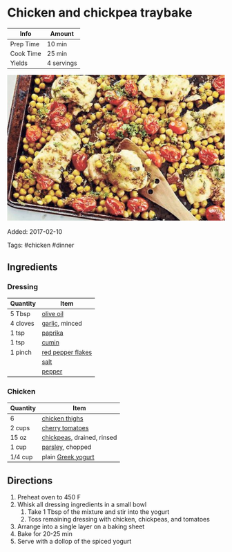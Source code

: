 # Chicken and chickpea traybake

| Info      | Amount     |
| --------- | ---------- |
| Prep Time | 10 min     |
| Cook Time | 25 min     |
| Yields    | 4 servings |

![Chicken chickpea traybake](../_assets/chicken-chickpea-traybake.jpg)

Added: 2017-02-10

Tags: #chicken #dinner

## Ingredients

### Dressing

| Quantity | Item                                                         |
| -------- | ------------------------------------------------------------ |
| 5 Tbsp   | [olive oil](../Ingredients/olive%20oil.md)                   |
| 4 cloves | [garlic](../Ingredients/garlic.md), minced                   |
| 1 tsp    | [paprika](../Ingredients/paprika.md)                         |
| 1 tsp    | [cumin](../Ingredients/cumin.md)                             |
| 1 pinch  | [red pepper flakes](../Ingredients/red%20pepper%20flakes.md) |
|          | [salt](../Ingredients/salt.md)                               |
|          | [pepper](../Ingredients/pepper.md)                           |

### Chicken

| Quantity | Item                                                      |
| -------- | --------------------------------------------------------- |
| 6        | [chicken thighs](../Ingredients/chicken%20thighs.md)      |
| 2 cups   | [cherry tomatoes](../Ingredients/cherry%20tomato.md)      |
| 15 oz    | [chickpeas](../Ingredients/chickpeas.md), drained, rinsed |
| 1 cup    | [parsley](../Ingredients/parsley.md), chopped             |
| 1/4 cup  | plain [Greek yogurt](../Ingredients/greek%20yogurt.md)    |

## Directions

1. Preheat oven to 450 F
2. Whisk all dressing ingredients in a small bowl
   1. Take 1 Tbsp of the mixture and stir into the yogurt
   2. Toss remaining dressing with chicken, chickpeas, and tomatoes
3. Arrange into a single layer on a baking sheet
4. Bake for 20-25 min
5. Serve with a dollop of the spiced yogurt
